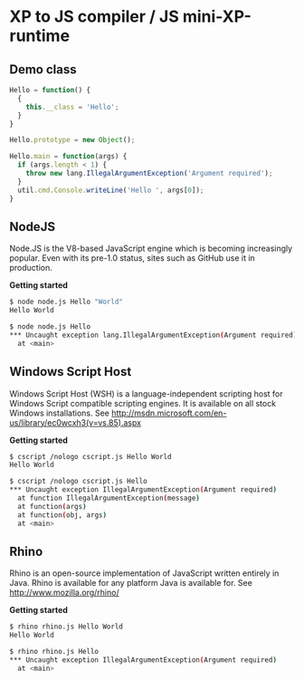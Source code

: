 XP to JS compiler / JS mini-XP-runtime
======================================

Demo class
----------

```javascript
Hello = function() {
  {
    this.__class = 'Hello';
  }
}

Hello.prototype = new Object();

Hello.main = function(args) {
  if (args.length < 1) {
    throw new lang.IllegalArgumentException('Argument required');
  }
  util.cmd.Console.writeLine('Hello ', args[0]);
}
```


NodeJS
------
Node.JS is the V8-based JavaScript engine which is becoming increasingly
popular. Even with its pre-1.0 status, sites such as GitHub use it in 
production.

**Getting started**

```sh
$ node node.js Hello "World"
Hello World
```

```sh
$ node node.js Hello
*** Uncaught exception lang.IllegalArgumentException(Argument required)
  at <main>

```



Windows Script Host
-------------------
Windows Script Host (WSH) is a language-independent scripting host for 
Windows Script compatible scripting engines. It is available on all stock
Windows installations.
See http://msdn.microsoft.com/en-us/library/ec0wcxh3(v=vs.85).aspx

**Getting started**

```sh
$ cscript /nologo cscript.js Hello World
Hello World
```

```sh
$ cscript /nologo cscript.js Hello 
*** Uncaught exception IllegalArgumentException(Argument required)
  at function IllegalArgumentException(message)
  at function(args)
  at function(obj, args)
  at <main>
```

Rhino
-----
Rhino is an open-source implementation of JavaScript written entirely in 
Java. Rhino is available for any platform Java is available for.
See http://www.mozilla.org/rhino/

**Getting started**

```sh
$ rhino rhino.js Hello World
Hello World
```

```sh
$ rhino rhino.js Hello 
*** Uncaught exception IllegalArgumentException(Argument required)
  at <main>
```

